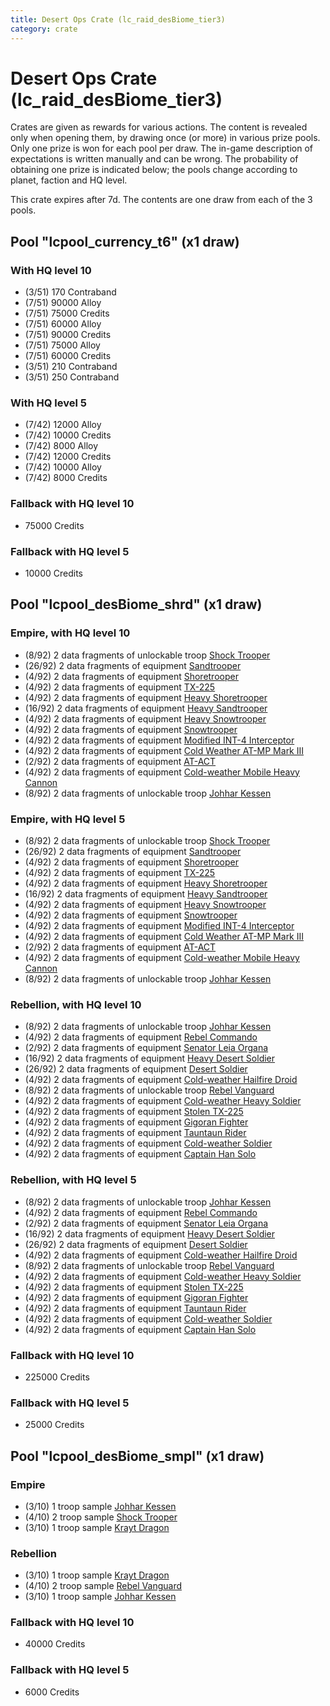 ```yaml
---
title: Desert Ops Crate (lc_raid_desBiome_tier3)
category: crate
---
```


# Desert Ops Crate (lc_raid_desBiome_tier3)

Crates are given as rewards for various actions. The content is revealed only when opening them, by drawing once (or more) in various prize pools. Only one prize is won for each pool per draw. The in-game description of expectations is written manually and can be wrong. The probability of obtaining one prize is indicated below; the pools change according to planet, faction and HQ level.

This crate expires after 7d. The contents are one draw from each of the 3 pools.

## Pool "lcpool_currency_t6" (x1 draw)

### With HQ level 10

  * (3/51) 170 Contraband
  * (7/51) 90000 Alloy
  * (7/51) 75000 Credits
  * (7/51) 60000 Alloy
  * (7/51) 90000 Credits
  * (7/51) 75000 Alloy
  * (7/51) 60000 Credits
  * (3/51) 210 Contraband
  * (3/51) 250 Contraband

### With HQ level 5

  * (7/42) 12000 Alloy
  * (7/42) 10000 Credits
  * (7/42) 8000 Alloy
  * (7/42) 12000 Credits
  * (7/42) 10000 Alloy
  * (7/42) 8000 Credits

### Fallback with HQ level 10

  * 75000 Credits

### Fallback with HQ level 5

  * 10000 Credits

## Pool "lcpool_desBiome_shrd" (x1 draw)

### Empire, with HQ level 10

  * (8/92) 2 data fragments of unlockable troop [Shock Trooper](Shock)
  * (26/92) 2 data fragments of equipment [Sandtrooper](eqpEmpireSandtrooper)
  * (4/92) 2 data fragments of equipment [Shoretrooper](eqpEmpirePentagonTrooper)
  * (4/92) 2 data fragments of equipment [TX-225](eqpEmpireHovertank)
  * (4/92) 2 data fragments of equipment [Heavy Shoretrooper](eqpEmpirePentagonHeavyTrooper)
  * (16/92) 2 data fragments of equipment [Heavy Sandtrooper](eqpEmpireHeavySandtrooper)
  * (4/92) 2 data fragments of equipment [Heavy Snowtrooper](eqpEmpireHeavySnowtrooper)
  * (4/92) 2 data fragments of equipment [Snowtrooper](eqpEmpireSnowtrooper)
  * (4/92) 2 data fragments of equipment [Modified INT-4 Interceptor](eqpEmpireArcticINT4)
  * (4/92) 2 data fragments of equipment [Cold Weather AT-MP Mark III](eqpEmpireArcticATMP)
  * (2/92) 2 data fragments of equipment [AT-ACT](eqpEmpireCargoGreatDane)
  * (4/92) 2 data fragments of equipment [Cold-weather Mobile Heavy Cannon](eqpEmpireArcticMHC)
  * (8/92) 2 data fragments of unlockable troop [Johhar Kessen](EmpireJohhar)

### Empire, with HQ level 5

  * (8/92) 2 data fragments of unlockable troop [Shock Trooper](Shock)
  * (26/92) 2 data fragments of equipment [Sandtrooper](eqpEmpireSandtrooper)
  * (4/92) 2 data fragments of equipment [Shoretrooper](eqpEmpirePentagonTrooper)
  * (4/92) 2 data fragments of equipment [TX-225](eqpEmpireHovertank)
  * (4/92) 2 data fragments of equipment [Heavy Shoretrooper](eqpEmpirePentagonHeavyTrooper)
  * (16/92) 2 data fragments of equipment [Heavy Sandtrooper](eqpEmpireHeavySandtrooper)
  * (4/92) 2 data fragments of equipment [Heavy Snowtrooper](eqpEmpireHeavySnowtrooper)
  * (4/92) 2 data fragments of equipment [Snowtrooper](eqpEmpireSnowtrooper)
  * (4/92) 2 data fragments of equipment [Modified INT-4 Interceptor](eqpEmpireArcticINT4)
  * (4/92) 2 data fragments of equipment [Cold Weather AT-MP Mark III](eqpEmpireArcticATMP)
  * (2/92) 2 data fragments of equipment [AT-ACT](eqpEmpireCargoGreatDane)
  * (4/92) 2 data fragments of equipment [Cold-weather Mobile Heavy Cannon](eqpEmpireArcticMHC)
  * (8/92) 2 data fragments of unlockable troop [Johhar Kessen](EmpireJohhar)

### Rebellion, with HQ level 10

  * (8/92) 2 data fragments of unlockable troop [Johhar Kessen](RebelJohhar)
  * (4/92) 2 data fragments of equipment [Rebel Commando](eqpRebelPentagonSoldier)
  * (2/92) 2 data fragments of equipment [Senator Leia Organa](eqpRebelDiplomat)
  * (16/92) 2 data fragments of equipment [Heavy Desert Soldier](eqpRebelHeavySandSoldier)
  * (26/92) 2 data fragments of equipment [Desert Soldier](eqpRebelSandSoldier)
  * (4/92) 2 data fragments of equipment [Cold-weather Hailfire Droid](eqpRebelArcticHailfire)
  * (8/92) 2 data fragments of unlockable troop [Rebel Vanguard](Vanguard)
  * (4/92) 2 data fragments of equipment [Cold-weather Heavy Soldier](eqpRebelEchoBaseHeavySoldier)
  * (4/92) 2 data fragments of equipment [Stolen TX-225](eqpRebelHovertank)
  * (4/92) 2 data fragments of equipment [Gigoran Fighter](eqpRebelShaggyAlien)
  * (4/92) 2 data fragments of equipment [Tauntaun Rider](eqpRebelTauntaun)
  * (4/92) 2 data fragments of equipment [Cold-weather Soldier](eqpRebelEchoBaseSoldier)
  * (4/92) 2 data fragments of equipment [Captain Han Solo](eqpRebelCaptainSolo)

### Rebellion, with HQ level 5

  * (8/92) 2 data fragments of unlockable troop [Johhar Kessen](RebelJohhar)
  * (4/92) 2 data fragments of equipment [Rebel Commando](eqpRebelPentagonSoldier)
  * (2/92) 2 data fragments of equipment [Senator Leia Organa](eqpRebelDiplomat)
  * (16/92) 2 data fragments of equipment [Heavy Desert Soldier](eqpRebelHeavySandSoldier)
  * (26/92) 2 data fragments of equipment [Desert Soldier](eqpRebelSandSoldier)
  * (4/92) 2 data fragments of equipment [Cold-weather Hailfire Droid](eqpRebelArcticHailfire)
  * (8/92) 2 data fragments of unlockable troop [Rebel Vanguard](Vanguard)
  * (4/92) 2 data fragments of equipment [Cold-weather Heavy Soldier](eqpRebelEchoBaseHeavySoldier)
  * (4/92) 2 data fragments of equipment [Stolen TX-225](eqpRebelHovertank)
  * (4/92) 2 data fragments of equipment [Gigoran Fighter](eqpRebelShaggyAlien)
  * (4/92) 2 data fragments of equipment [Tauntaun Rider](eqpRebelTauntaun)
  * (4/92) 2 data fragments of equipment [Cold-weather Soldier](eqpRebelEchoBaseSoldier)
  * (4/92) 2 data fragments of equipment [Captain Han Solo](eqpRebelCaptainSolo)

### Fallback with HQ level 10

  * 225000 Credits

### Fallback with HQ level 5

  * 25000 Credits

## Pool "lcpool_desBiome_smpl" (x1 draw)

### Empire

  * (3/10) 1 troop sample [Johhar Kessen](EmpireJohhar)
  * (4/10) 2 troop sample [Shock Trooper](Shock)
  * (3/10) 1 troop sample [Krayt Dragon](KraytDragon)

### Rebellion

  * (3/10) 1 troop sample [Krayt Dragon](KraytDragon)
  * (4/10) 2 troop sample [Rebel Vanguard](Vanguard)
  * (3/10) 1 troop sample [Johhar Kessen](RebelJohhar)

### Fallback with HQ level 10

  * 40000 Credits

### Fallback with HQ level 5

  * 6000 Credits